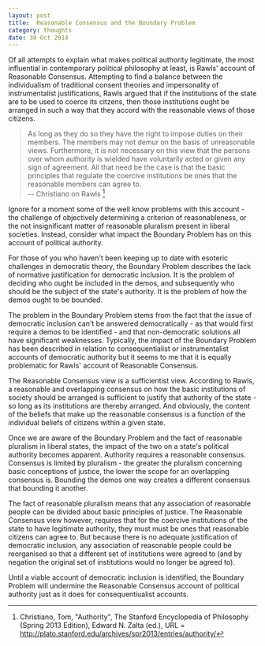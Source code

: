 ```yaml
---
layout: post
title:  Reasonable Consensus and the Boundary Problem
category: thoughts
date: 30 Oct 2014
---
```


Of all attempts to explain what makes political authority legitimate, the most influential in contemporary political philosophy at least, is Rawls' account of Reasonable Consensus.  Attempting to find a balance between the individualism of traditional consent theories and impersonality of instrumentalist justifications, Rawls argued that if the institutions of the state are to be used to coerce its citzens, then those institutions ought be arranged in such a way that they accord with the reasonable views of those citizens.

> As long as they do so they have the right to impose duties on their members. The members may not demur on the basis of unreasonable views. Furthermore, it is not necessary on this view that the persons over whom authority is wielded have voluntarily acted or given any sign of agreement. All that need be the case is that the basic principles that regulate the coercive institutions be ones that the reasonable members can agree to.  
> -- Christiano on Rawls [^1]

[^1]: Christiano, Tom, "Authority", The Stanford Encyclopedia of Philosophy (Spring 2013 Edition), Edward N. Zalta (ed.), URL = <http://plato.stanford.edu/archives/spr2013/entries/authority/> 


Ignore for a moment some of the well know problems with this account - the challenge of objectively determining a criterion of reasonableness, or the not insignificant matter of reasonable pluralism present in liberal societies.  Instead, consider what impact the Boundary Problem has on this account of political authority.

For those of you who haven't been keeping up to date with esoteric challenges in democratic theory, the Boundary Problem describes the lack of normative justification for democratic inclusion.  It is the problem of deciding who ought be included in the demos, and subsequently who should be the subject of the state's authority.  It is the problem of how the demos ought to be bounded.  

The problem in the Boundary Problem stems from the fact that the issue of democratic inclusion can't be answered democratically - as that would first require a demos to be identified - and that non-democratic solutions all have significant weaknesses.  Typically, the impact of the Boundary Problem has been described in relation to consequentialist or instrumentalist accounts of democratic authority but it seems to me that it is equally problematic for Rawls' account of Reasonable Consensus.

The Reasonable Consensus view is a sufficientist view.  According to Rawls, a reasonable and overlapping consensus on how the basic institutions of society should be arranged is sufficient to justify that authority of the state - so long as its institutions are thereby arranged.  And obviously, the content of the beliefs that make up the reasonable consensus is a function of the individual beliefs of citizens within a given state.

Once we are aware of the Boundary Problem and the fact of reasonable pluralism in liberal states, the impact of the two on a state's political authority becomes apparent.  Authority requires a reasonable consensus.  Consensus is limited by pluralism - the greater the pluralism concerning basic conceptions of justice, the lower the scope for an overlapping consensus is.  Bounding the demos one way creates a different consensus that bounding it another.

The fact of reasonable pluralism means that any association of reasonable people can be divided about basic principles of justice.  The Reasonable Consensus view however, requires that for the coercive institutions of the state to have legitimate authority, they must must be ones that reasonable citizens can agree to.  But because there is no adequate justification of democratic inclusion, any association of reasonable people could be reorganised so that a different set of institutions were agreed to (and by negation the original set of institutions would no longer be agreed to).

Until a viable account of democratic inclusion is identified, the Boundary Problem will undermine the Reasonable Consensus account of political authority just as it does for consequentiualist accounts.